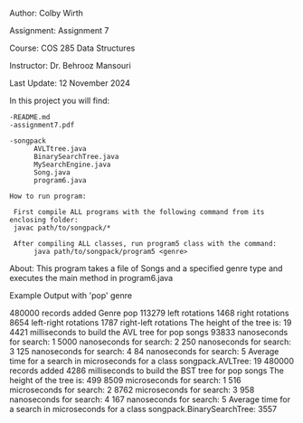 Author: Colby Wirth

Assignment: Assignment 7

Course: COS 285 Data Structures

Instructor: Dr. Behrooz Mansouri

Last Update: 12 November 2024

In this project you will find: 
    
    -README.md
    -assignment7.pdf
    
    -songpack
          AVLTtree.java
          BinarySearchTree.java
          MySearchEngine.java
          Song.java
          program6.java

    How to run program:

     First compile ALL programs with the following command from its enclosing folder: 
     javac path/to/songpack/*

     After compiling ALL classes, run program5 class with the command: 
          java path/to/songpack/program5 <genre>

About: 
     This program takes a file of Songs and a specified genre type and executes the main method in program6.java

Example Output with 'pop' genre

480000 records added
Genre pop
113279 left rotations
1468 right rotations
8654 left-right rotations
1787 right-left rotations
The height of the tree is: 19
4421 milliseconds to build the AVL tree for pop songs
93833 nanoseconds for search: 1
5000 nanoseconds for search: 2
250 nanoseconds for search: 3
125 nanoseconds for search: 4
84 nanoseconds for search: 5
Average time for a search in microseconds for a class songpack.AVLTree: 19
480000 records added
4286 milliseconds to build the BST tree for pop songs
The height of the tree is: 499
8509 microseconds for search: 1
516 microseconds for search: 2
8762 microseconds for search: 3
958 nanoseconds for search: 4
167 nanoseconds for search: 5
Average time for a search in microseconds for a class songpack.BinarySearchTree: 3557

